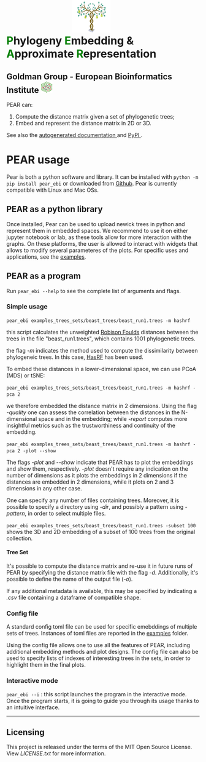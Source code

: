 
 <h1> <font color='green'>P</font>hylogeny <font color='green'>E</font>mbedding  & <br>  <font color='green'>A</font>pproximate <font color='green'>R</font>epresentation </h1>
 <img src="logos/LOGO_PEAR.png" width="100" height="100" style='position:absolute; left:400px; top:-15px' >

## Goldman Group - European Bioinformatics Institute <img src="logos/goldman_logo.png" width="30" height="30">

PEAR can:
1. Compute the distance matrix given a set of phylogenetic trees;
2. Embed and represent the distance matrix in 2D or 3D.

See also the <a href="https://andrearubbi.github.io/Pear-EBI/index.html"> autogenerated documentation </a> and <a href="https://pypi.org/project/pear-ebi/"> PyPI </a>.

PEAR usage
==========
Pear is both a python software and library. It can be installed with `python -m pip install pear_ebi` or downloaded from <a href="https://github.com/AndreaRubbi/Pear-EBI">Github</a>. Pear is currently compatible with Linux and Mac OSs.

PEAR as a python library
------------------------
Once installed, Pear can be used to upload newick trees in python and represent them in embedded spaces. We recommend to use it on either jupyter notebook or lab, as these tools allow for more interaction with the graphs. On these platforms, the user is allowed to interact with widgets that allows to modify several parameteres of the plots. For specific uses and applications, see the <a href='https://github.com/AndreaRubbi/Pear-EBI/tree/pear_ebi/examples_tree_sets'>examples</a>.

PEAR as a program
-----------------
Run `pear_ebi --help` to see the complete list of arguments and flags.
### Simple usage

`pear_ebi examples_trees_sets/beast_trees/beast_run1.trees -m hashrf`

this script calculates the unweighted <a href='https://doi.org/10.1016/0025-5564(81)90043-2'>Robison Foulds</a> distances between the trees in the file "beast_run1.trees", which contains 1001 phylogenetic trees.

the flag *-m* indicates the method used to compute the dissimilarity between phylogeneic trees. In this case, [HasRF](https://code.google.com/archive/p/hashrf/) has been used.

To embed these distances in a lower-dimensional space, we can use PCoA (MDS) or tSNE:

`pear_ebi examples_trees_sets/beast_trees/beast_run1.trees -m hashrf -pca 2`

we therefore embedded the distance matrix in 2 dimensions. Using the flag *-quality* one can assess the correlation between the distances in the N-dimensional space and in the embedding; while *-report* computes more insightful metrics such as the trustworthiness and continuity of the embedding.

`pear_ebi examples_trees_sets/beast_trees/beast_run1.trees -m hashrf -pca 2 -plot --show`

The flags *-plot* and *--show* indicate that PEAR has to plot the embeddings and show them, respectively. *-plot* doesn't require any indication on the number of dimensions as it plots the embeddings in 2 dimensions if the distances are embedded in 2 dimensions, while it plots on 2 and 3 dimensions in any other case.

One can specify any number of files containing trees. Moreover, it is possible to specify a directory using *-dir*, and possibly a pattern using *-pattern*, in order to select multiple files.

`pear_ebi examples_trees_sets/beast_trees/beast_run1.trees -subset 100` shows the 3D and 2D embedding of a subset of 100 trees from the original collection.

#### Tree Set

It's possible to compute the distance matrix and re-use it in future runs of PEAR by specifying the distance matrix file with the flag *-d*. Additionally, it's possible to define the name of the output file (*-o*).

If any additional metadata is available, this may be specified by indicating a *.csv* file containing a dataframe of compatible shape.

### Config file
A standard config toml file can be used for specific emebddings of multiple sets of trees. Instances of toml files are reported in the <a href='https://github.com/AndreaRubbi/Pear-EBI/tree/pear_ebi/examples_tree_sets'>examples</a> folder.

Using the config file allows one to use all the features of PEAR, including additional embedding methods and plot designs. The config file can also be used to specify lists of indexes of interesting trees in the sets, in order to highlight them in the final plots.

### Interactive mode
`pear_ebi --i` :
this script launches the program in the interactive mode. Once the program starts, it is going to guide you through its usage thanks to an intuitive interface.

________________________

## Licensing

This project is released under the terms of the MIT Open Source License. View
*LICENSE.txt* for more information.
